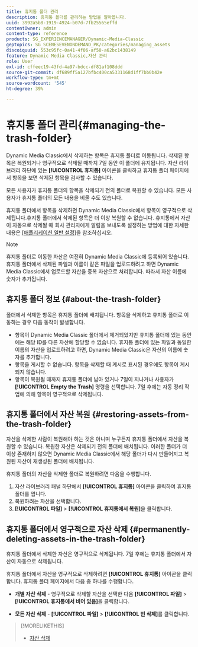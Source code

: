```yaml
---
title: 휴지통 폴더 관리
description: 휴지통 폴더를 관리하는 방법을 알아봅니다.
uuid: 3992a5b8-1919-4924-b07d-7fb25565effd
contentOwner: admin
content-type: reference
products: SG_EXPERIENCEMANAGER/Dynamic-Media-Classic
geptopics: SG_SCENESEVENONDEMAND_PK/categories/managing_assets
discoiquuid: 553c95fc-0a41-4f06-af50-a62bc1438149
feature: Dynamic Media Classic,자산 관리
role: User
exl-id: cffeec19-43fd-4a97-bdcc-df81af108ddd
source-git-commit: df689ff5a127bfbc400ca5331168d1ff7bb0b42e
workflow-type: tm+mt
source-wordcount: '545'
ht-degree: 39%

---
```


# 휴지통 폴더 관리{#managing-the-trash-folder}

Dynamic Media Classic에서 삭제하는 항목은 휴지통 폴더로 이동됩니다. 삭제된 항목은 복원되거나 영구적으로 삭제될 때까지 7일 동안 이 폴더에 유지됩니다. 자산 라이브러리 하단에 있는 **[!UICONTROL 휴지통]** 아이콘을 클릭하고 휴지통 폴더 페이지에서 항목을 보면 삭제된 항목을 검사할 수 있습니다.

모든 사용자가 휴지통 폴더의 항목을 삭제되기 전의 폴더로 복원할 수 있습니다. 모든 사용자가 휴지통 폴더의 모든 내용을 비울 수도 있습니다.

휴지통 폴더에서 항목을 삭제하면 Dynamic Media Classic에서 항목이 영구적으로 삭제됩니다.휴지통 폴더에서 삭제된 항목은 더 이상 복원할 수 없습니다. 휴지통에서 자산이 자동으로 삭제될 때 회사 관리자에게 알림을 보내도록 설정하는 방법에 대한 자세한 내용은 [[애플리케이션 일반 설정]](application-setup.md#general_settings)을 참조하십시오.

>[!NOTE]
>
>휴지통 폴더로 이동한 자산은 여전히 Dynamic Media Classic에 등록되어 있습니다. 휴지통 폴더에서 삭제된 파일과 이름이 같은 파일을 업로드하려고 하면 Dynamic Media Classic에서 업로드할 자산을 중복 자산으로 처리합니다. 따라서 자산 이름에 숫자가 추가됩니다.

## 휴지통 폴더 정보 {#about-the-trash-folder}

폴더에서 삭제한 항목은 휴지통 폴더에 배치됩니다. 항목을 삭제하고 휴지통 폴더로 이동하는 경우 다음 동작이 발생합니다.

* 항목이 Dynamic Media Classic 폴더에서 제거되었지만 휴지통 폴더에 있는 동안에는 해당 ID를 다른 자산에 할당할 수 없습니다. 휴지통 폴더에 있는 파일과 동일한 이름의 자산을 업로드하려고 하면, Dynamic Media Classic은 자산의 이름에 숫자를 추가합니다.
* 항목을 게시할 수 없습니다. 항목을 삭제할 때 게시로 표시된 경우에도 항목이 게시되지 않습니다.
* 항목이 복원될 때까지 휴지통 폴더에 남아 있거나 7일이 지나거나 사용자가 **[!UICONTROL Empty the Trash]** 명령을 선택합니다. 7일 후에는 자동 정리 작업에 의해 항목이 영구적으로 삭제됩니다.

## 휴지통 폴더에서 자산 복원 {#restoring-assets-from-the-trash-folder}

자산을 삭제한 사람이 복원해야 하는 것은 아니며 누구든지 휴지통 폴더에서 자산을 복원할 수 있습니다. 복원한 자산은 삭제되기 전의 폴더에 배치됩니다. 이러한 폴더가 더 이상 존재하지 않으면 Dynamic Media Classic에서 해당 폴더가 다시 만들어지고 복원된 자산이 재생성된 폴더에 배치됩니다.

휴지통 폴더의 자산을 삭제한 폴더로 복원하려면 다음을 수행합니다.

1. 자산 라이브러리 패널 하단에서 **[!UICONTROL 휴지통]** 아이콘을 클릭하여 휴지통 폴더를 엽니다.
1. 복원하려는 자산을 선택합니다.
1. **[!UICONTROL 파일]** > **[!UICONTROL 휴지통에서 복원]**&#x200B;을 클릭합니다.

## 휴지통 폴더에서 영구적으로 자산 삭제 {#permanently-deleting-assets-in-the-trash-folder}

휴지통 폴더에서 삭제한 자산은 영구적으로 삭제됩니다. 7일 후에는 휴지통 폴더에서 자산이 자동으로 삭제됩니다.

휴지통 폴더에서 자산을 영구적으로 삭제하려면 **[!UICONTROL 휴지통]** 아이콘을 클릭합니다. 휴지통 폴더 페이지에서 다음 중 하나를 수행합니다.

* **개별 자산 삭제**  - 영구적으로 삭제할 자산을 선택한 다음  **[!UICONTROL 파일]**  >  **[!UICONTROL 휴지통에서 비어 있음]**&#x200B;을 클릭합니다.

* **모든 자산 삭제**  -  **[!UICONTROL 파일]**  >  **[!UICONTROL 빈 삭제]**&#x200B;를 클릭합니다.

>[!MORELIKETHIS]
>
>* [자산 삭제](moving-renaming-deleting-assets.md#delete_assets)

